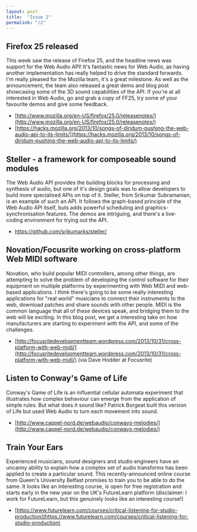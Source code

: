 ```yaml
---
layout: post
title:  "Issue 2"
permalink: "/2"
---
```


## Firefox 25 released ##

This week saw the release of Firefox 25, and the headline news was
support for the Web Audio API! It's fantastic news for Web Audio, as
having another implementation has really helped to drive the standard
forwards. I'm really pleased for the Mozilla team, it's a great
milestone. As well as the announcement, the team also released a great
demo and blog post showcasing some of the 3D sound capabilities of the
API. If you're at all interested in Web Audio, go and grab a copy of
FF25, try some of your favourite demos and give some feedback.

- [http://www.mozilla.org/en-US/firefox/25.0/releasenotes/](http://www.mozilla.org/en-US/firefox/25.0/releasenotes/)
- [https://hacks.mozilla.org/2013/10/songs-of-diridum-pushing-the-web-audio-api-to-its-limits/](https://hacks.mozilla.org/2013/10/songs-of-diridum-pushing-the-web-audio-api-to-its-limits/)

## Steller - a framework for composeable sound modules ##

The Web Audio API provides the building blocks for processing and
synthesis of audio, but one of it's design goals was to allow
developers to build more specialised APIs on top of it. Steller, from
Srikumar Subramanian, is an example of such an API. It follows the
graph-based principle of the Web Audio API itself, buts adds powerful
scheduling and graphics-synchronisation features. The demos are
intriguing, and there's a live-coding environment for trying out the
API.

- [https://github.com/srikumarks/steller/ ](https://github.com/srikumarks/steller/ )

## Novation/Focusrite working on cross-platform Web MIDI software ##

Novation, who build popular MIDI controllers, among other things, are
attempting to solve the problem of developing the control software for
their equipment on multiple platforms by experimenting with Web MIDI
and web-based applications. I think there's going to be some really
interesting applications for "real world" musicians to connect their
instruments to the web, download patches and share sounds with other
people. MIDI is the common language that all of these devices speak,
and bridging them to the web will be exciting. In this blog post, we
get a interesting take on how manufacturers are starting to experiment
with the API, and some of the challenges.

- [http://focusritedevelopmentteam.wordpress.com/2013/10/31/cross-platform-with-web-midi/](http://focusritedevelopmentteam.wordpress.com/2013/10/31/cross-platform-with-web-midi/) (via Dave Hodder at Focusrite)

## Listen to Conway's Game of Life ##

Conway's Game of Life is an influential cellular automata experiment
that illustrates how complex behaviour can emerge from the application
of simple rules.  But what does it sound like? Patrick Borgeat built
this version of Life but used Web Audio to turn each movement into
sound.

- [http://www.cappel-nord.de/webaudio/conways-melodies/](http://www.cappel-nord.de/webaudio/conways-melodies/)

## Train Your Ears ##

Experienced musicians, sound designers and studio engineers have an
uncanny ability to explain how a complex set of audio transforms has
been applied to create a particular sound. This recently-announced
online course from Queen's University Belfast promises to train you to
be able to do the same. It looks like an interesting course, is open
for free registration and starts early in the new year on the UK's
FutureLearn platform (disclaimer: I work for FutureLearn, but this
genuinely looks like an interesting course!)

- [https://www.futurelearn.com/courses/critical-listening-for-studio-production](https://www.futurelearn.com/courses/critical-listening-for-studio-production)
